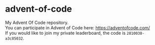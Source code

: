 # advent-of-code
My Advent Of Code repository.  
You can participate in Advent of Code here: <https://adventofcode.com/>  
If you would like to join my private leaderboard, the code is <code>2810038-a3c85032</code>.
